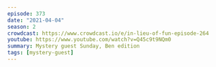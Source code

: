 ```yaml
---
episode: 373
date: "2021-04-04"
season: 2
crowdcast: https://www.crowdcast.io/e/in-lieu-of-fun-episode-264
youtube: https://www.youtube.com/watch?v=Q45c9t9NQm0
summary: Mystery guest Sunday, Ben edition
tags: [mystery-guest]
---
```


